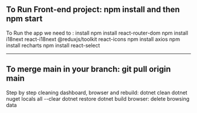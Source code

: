 ## To Run Front-end project: npm install and then npm start

To Run the app we need to : install npm install react-router-dom
npm install i18next react-i18next @reduxjs/toolkit react-icons
npm install axios
npm install recharts
npm install react-select

---

## To merge main in your branch: git pull origin main

Step by step cleaning dashboard, browser and rebuild:
dotnet clean
dotnet nuget locals all --clear
dotnet restore
dotnet build
browser: delete browsing data
